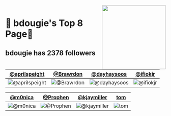 <img align='right' src='https://user-images.githubusercontent.com/5713670/87202985-820dcb80-c2b6-11ea-9f56-7ec461c497c3.gif' width='200'>

# 🍕 bdougie's Top 8 Page🍕

## bdougie has <!-- follower-counter -->2378<!-- /follower-counter --> followers

[@aprilspeight](https://github.com/aprilspeight) | [@Brawrdon](https://github.com/Brawrdon) | [@dayhaysoos](https://github.com/dayhaysoos) | [@ifiokjr](https://github.com/ifiokjr)
--- | --- | --- | ---
![@aprilspeight](https://avatars.githubusercontent.com/aprilspeight?s=150&v=1) | ![@Brawrdon](https://avatars.githubusercontent.com/Brawrdon?s=150&v=1) | ![@dayhaysoos](https://avatars.githubusercontent.com/dayhaysoos?s=150&v=1) | ![@ifiokjr](https://avatars.githubusercontent.com/ifiokjr?s=150&v=1)

[@m0nica](https://github.com/m0nica) | [@Prophen](https://github.com/Prophen) | [@kjaymiller](https://github.com/kjaymiller) | [tom](#https://wittenbrock.github.io/toms-myspace-page/)
--- | --- | --- | ---
![@m0nica](https://avatars.githubusercontent.com/m0nica?s=150&v=1) | ![@Prophen](https://avatars.githubusercontent.com/Prophen?s=150&v=1) | ![@kjaymiller](https://avatars.githubusercontent.com/kjaymiller?s=150&v=1) | ![tom](https://wittenbrock.github.io/toms-myspace-page/pictures/tom-pic.jpg)

